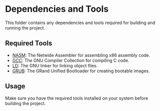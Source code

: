 # Dependencies and Tools

This folder contains any dependencies and tools required for building and running the project.

## Required Tools

- [NASM](https://www.nasm.us/): The Netwide Assembler for assembling x86 assembly code.
- [GCC](https://gcc.gnu.org/): The GNU Compiler Collection for compiling C code.
- [LD](https://sourceware.org/binutils/docs/ld/): The GNU linker for linking object files.
- [GRUB](https://www.gnu.org/software/grub/): The GRand Unified Bootloader for creating bootable images.

## Usage

Make sure you have the required tools installed on your system before building the project.
